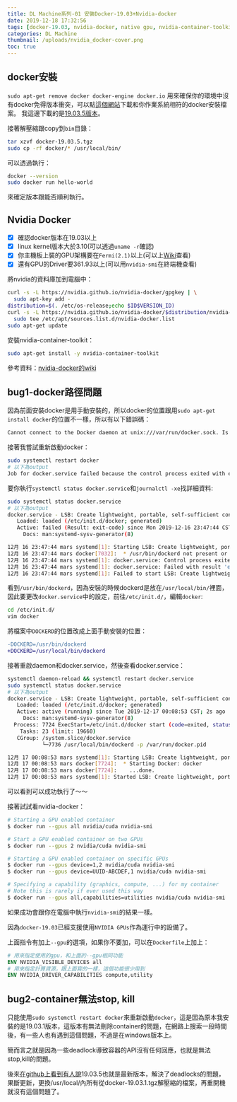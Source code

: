 ```yaml
---
title: DL Machine系列-01 安裝Docker-19.03+Nvidia-docker
date: 2019-12-18 17:32:56
tags: [docker-19.03, nvidia-docker, native gpu, nvidia-container-toolkit]
categories: DL Machine
thumbnail: /uploads/nvidia_docker-cover.png
toc: true
---
```


## docker安裝

`sudo apt-get remove docker docker-engine docker.io`
用來確保你的環境中沒有docker免得版本衝突，可以點[這個網站](https://download.docker.com)下載和你作業系統相符的docker安裝檔案。
我這邊下載的是[19.03.5版本](https://download.docker.com/linux/static/stable/x86_84/)。

<!--more-->

接著解壓縮跟copy到`bin`目錄：

```bash
tar xzvf docker-19.03.5.tgz
sudo cp -rf docker/* /usr/local/bin/
```

可以透過執行：

```bash
docker --version
sudo docker run hello-world
```

來確定版本跟能否順利執行。

## Nvidia Docker

- [x] 確認docker版本在19.03以上
- [x] linux kernel版本大於3.10(可以透過`uname -r`確認)
- [x] 你主機板上裝的GPU架構要在`Fermi(2.1)`以上(可以上[Wiki](https://en.wikipedia.org/wiki/List_of_Nvidia_graphics_processing_units)查看)
- [x] 還有GPU的Driver要361.93以上(可以用`nvidia-smi`在終端機查看)

將nvidia的資料庫加到電腦中：

```bash
curl -s -L https://nvidia.github.io/nvidia-docker/gpgkey | \
  sudo apt-key add -
distribution=$(. /etc/os-release;echo $ID$VERSION_ID)
curl -s -L https://nvidia.github.io/nvidia-docker/$distribution/nvidia-docker.list | \
  sudo tee /etc/apt/sources.list.d/nvidia-docker.list
sudo apt-get update
```

安裝nvidia-container-toolkit：

```bash
sudo apt-get install -y nvidia-container-toolkit
```

參考資料：[nvidia-docker的wiki](https://github.com/NVIDIA/nvidia-docker/wiki/Installation-(Native-GPU-Support))

## bug1-docker路徑問題

因為前面安裝docker是用手動安裝的，所以docker的位置跟用`sudo apt-get install docker`的位置不一樣，所以有以下錯誤碼：

```bash
Cannot connect to the Docker daemon at unix:///var/run/docker.sock. Is the docker daemon running?
```

接著我嘗試重新啟動docker：

```bash
sudo systemctl restart docker
# 以下為output
Job for docker.service failed because the control process exited with error code. See "systemctl status docker.service" and "journalctl -xe" for details
```

要你執行`systemctl status docker.service`和`journalctl -xe`找詳細資料:

```bash
sudo systemctl status docker.service
# 以下為output
docker.service - LSB: Create lightweight, portable, self-sufficient containers.
   Loaded: loaded (/etc/init.d/docker; generated)
   Active: failed (Result: exit-code) since Mon 2019-12-16 23:47:44 CST; 20min ago
     Docs: man:systemd-sysv-generator(8)

12月 16 23:47:44 mars systemd[1]: Starting LSB: Create lightweight, portable, self-sufficient containers....
12月 16 23:47:44 mars docker[7032]:  * /usr/bin/dockerd not present or not executable
12月 16 23:47:44 mars systemd[1]: docker.service: Control process exited, code=exited status=1
12月 16 23:47:44 mars systemd[1]: docker.service: Failed with result 'exit-code'.
12月 16 23:47:44 mars systemd[1]: Failed to start LSB: Create lightweight, portable, self-sufficient containers..
```

看到`/usr/bin/dockerd`，因為安裝的時候dockerd是放在`/usr/local/bin/`裡面，因此要更改`docker.service`中的設定，前往`/etc/init.d/`，編輯`docker`:

```bash
cd /etc/init.d/
vim docker
```

將檔案中`DOCKERD`的位置改成上面手動安裝的位置：

```diff
-DOCKERD=/usr/bin/dockerd
+DOCKERD=/usr/local/bin/dockerd
```

接著重啟daemon和docker.service，然後查看docker.service：

```bash
systemctl daemon-reload && systemctl restart docker.service
sudo systemctl status docker.service
# 以下為output
docker.service - LSB: Create lightweight, portable, self-sufficient containers.
   Loaded: loaded (/etc/init.d/docker; generated)
   Active: active (running) since Tue 2019-12-17 00:08:53 CST; 2s ago
     Docs: man:systemd-sysv-generator(8)
  Process: 7724 ExecStart=/etc/init.d/docker start (code=exited, status=0/SUCCESS)
    Tasks: 23 (limit: 19660)
   CGroup: /system.slice/docker.service
           └─7736 /usr/local/bin/dockerd -p /var/run/docker.pid

12月 17 00:08:53 mars systemd[1]: Starting LSB: Create lightweight, portable, self-sufficient containers....
12月 17 00:08:53 mars docker[7724]:  * Starting Docker: docker
12月 17 00:08:53 mars docker[7724]:    ...done.
12月 17 00:08:53 mars systemd[1]: Started LSB: Create lightweight, portable, self-sufficient containers..
```

可以看到可以成功執行了～～

接著試試看nvidia-docker：

```bash
# Starting a GPU enabled container
$ docker run --gpus all nvidia/cuda nvidia-smi

# Start a GPU enabled container on two GPUs
$ docker run --gpus 2 nvidia/cuda nvidia-smi

# Starting a GPU enabled container on specific GPUs
$ docker run --gpus device=1,2 nvidia/cuda nvidia-smi
$ docker run --gpus device=UUID-ABCDEF,1 nvidia/cuda nvidia-smi

# Specifying a capability (graphics, compute, ...) for my container
# Note this is rarely if ever used this way
$ docker run --gpus all,capabilities=utilities nvidia/cuda nvidia-smi
```

如果成功會跟你在電腦中執行`nvidia-smi`的結果一樣。

因為`docker-19.03`已經支援使用`NVIDIA GPUs`作為運行中的設備了。

上面指令有加上`--gpu`的選項，如果你不要加，可以在`Dockerfile`上加上：

```dockerfile
# 用來指定使用的gpu，和上面的--gpu相同功能
ENV NVIDIA_VISIBLE_DEVICES all
# 用來指定計算資源，跟上面寫的一樣，這個功能很少用到
ENV NVIDIA_DRIVER_CAPABILITIES compute,utility
```

## bug2-container無法stop, kill

只能使用`sudo systemctl restart docker`來重新啟動`docker`，這是因為原本我安裝的是19.03.1版本，這版本有無法刪除container的問題，在網路上搜索一段時間後，有一些人也有遇到這個問題，不過是在windows版本上。

簡而言之就是因為一些deadlock導致容器的API沒有任何回應，也就是無法stop,kill的問題。

後來[在github上看到有人說](https://github.com/moby/moby/issues/22357#issuecomment-559555618)19.03.5也就是最新版本，解決了deadlocks的問題，果斷更新，更換/usr/local/內所有從docker-19.03.1.tgz解壓縮的檔案，再重開機就沒有這個問題了。